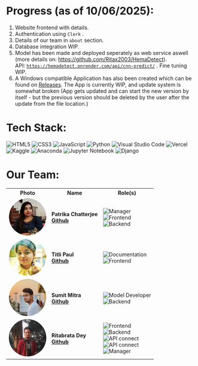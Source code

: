 # Progress (as of 10/06/2025):
1. Website frontend with details.
2. Authentication using <code>Clerk</code> .
3. Details of our team in <code>about</code> section.
4. Database integration WIP.
5. Model has been made and deployed seperately as web service aswell (more details on: https://github.com/Ritax2003/HemaDetect). <br> API: <code>https://hemadetect.onrender.com/api/cnn-predict/</code> . Fine tuning WIP.
6. A Windows compatible Application has also been created which can be found on <a href="https://github.com/Ritax2003/HemaDetect-website/releases">Releases</a>. The App is currently WIP, and update system is somewhat broken (App gets updated and can start the new version by itself - but the previous version should be deleted by the user after the update from the file location.)
   

# Tech Stack:<br>
![HTML5](https://img.shields.io/badge/html5-%23E34F26.svg?style=for-the-badge&logo=html5&logoColor=white)
![CSS3](https://img.shields.io/badge/css3-%231572B6.svg?style=for-the-badge&logo=css3&logoColor=white)
![JavaScript](https://img.shields.io/badge/javascript-%23323330.svg?style=for-the-badge&logo=javascript&logoColor=%23F7DF1E)
![Python](https://img.shields.io/badge/python-3670A0?style=for-the-badge&logo=python&logoColor=ffdd54)
![Visual Studio Code](https://img.shields.io/badge/Visual%20Studio%20Code-0078d7.svg?style=for-the-badge&logo=visual-studio-code&logoColor=white)
![Vercel](https://img.shields.io/badge/vercel-%23000000.svg?style=for-the-badge&logo=vercel&logoColor=white)
![Kaggle](https://img.shields.io/badge/Kaggle-035a7d?style=for-the-badge&logo=kaggle&logoColor=white)
![Anaconda](https://img.shields.io/badge/Anaconda-%2344A833.svg?style=for-the-badge&logo=anaconda&logoColor=white)
![Jupyter Notebook](https://img.shields.io/badge/jupyter-%23FA0F00.svg?style=for-the-badge&logo=jupyter&logoColor=white)
![Django](https://img.shields.io/badge/Django-%23092E20.svg?logo=django&logoColor=white)

# Our Team:
<div align="center">
  <table>
    <tr>
      <th>Photo</th>
      <th>Name</th>
      <th>Role(s)</th>
    </tr>
    <tr>
      <td><img src="assets/naru2.jpeg" width="100" height="100" style="border-radius: 50%;object-fit: cover;" alt="Patrika Chatterjee"></td>
      <td><strong>Patrika Chatterjee<br>
   <a href="https://github.com/patrika2003">Github</a></strong></td>
      <td>
        <img src="https://img.shields.io/badge/Manager-blue?style=for-the-badge&logo=github&logoColor=white" alt="Manager"><br>
        <img src="https://img.shields.io/badge/Frontend-green?style=for-the-badge&logo=react&logoColor=white" alt="Frontend"><br>
        <img src="https://img.shields.io/badge/Backend-Red?style=for-the-badge&logo=node.js&logoColor=white" alt="Backend">
      </td>
    </tr>
    <tr>
      <td><img src="assets/titli.jpeg" width="100" height="100" style="border-radius: 50%;" alt="Titli Paul"></td>
      <td><strong>Titli Paul <br>
   <a href="https://github.com/txt1z">Github</a>   
   </strong></td>
      <td>
        <img src="https://img.shields.io/badge/Documentation-purple?style=for-the-badge&logo=markdown&logoColor=white" alt="Documentation"><br>
         <img src="https://img.shields.io/badge/Frontend-green?style=for-the-badge&logo=react&logoColor=white" alt="Frontend">
      </td>
    </tr>
    <tr>
      <td><img src="assets/sumit.jpeg" width="100" height="100" style="border-radius: 50%;" alt="Sumit Mitra"></td>
      <td><strong>Sumit Mitra<br>
   <a href="https://github.com/SUMIT2001GO">Github</a></strong></td>
      <td>
        <img src="https://img.shields.io/badge/Model_Developer-yellow?style=for-the-badge&logo=tensorflow&logoColor=black" alt="Model Developer"><br>
        <img src="https://img.shields.io/badge/Backend-Red?style=for-the-badge&logo=node.js&logoColor=white" alt="Backend">
      </td>
    </tr>
    <tr>
      <td><img src="assets/Ritabrata dey.png" width="100" height="100" style="border-radius: 50%;" alt="Ritabrata Dey"></td>
      <td><strong>Ritabrata Dey<br>
   <a href="https://github.com/Ritax2003">Github</a></strong></td>
      <td>
        <img src="https://img.shields.io/badge/Frontend-green?style=for-the-badge&logo=react&logoColor=white" alt="Frontend"><br>
        <img src="https://img.shields.io/badge/Backend-Red?style=for-the-badge&logo=node.js&logoColor=white" alt="Backend"><br>
        <img src="https://img.shields.io/badge/API Developer-Red?style=for-the-badge&logo=django&logoColor=white" alt="API connect"><br>
         <img src="https://img.shields.io/badge/APP Developer-Red?style=for-the-badge&logo=django&logoColor=white" alt="API connect"><br>
         <img src="https://img.shields.io/badge/Manager-blue?style=for-the-badge&logo=github&logoColor=white" alt="Manager">
      </td>
    </tr>
  </table>
</div>
